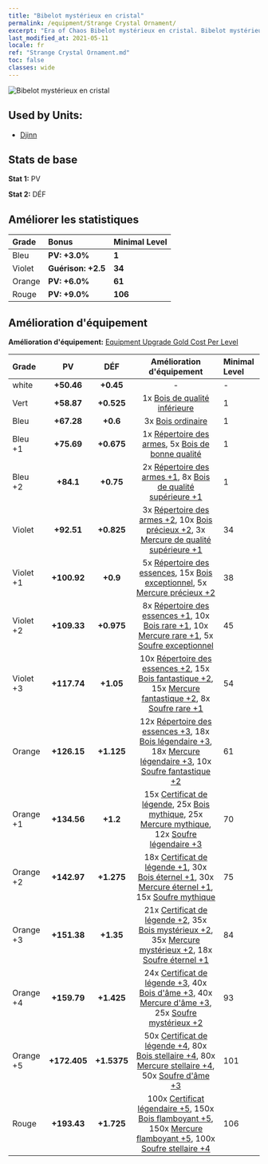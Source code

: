```yaml
---
title: "Bibelot mystérieux en cristal"
permalink: /equipment/Strange Crystal Ornament/
excerpt: "Era of Chaos Bibelot mystérieux en cristal. Bibelot mystérieux en cristal"
last_modified_at: 2021-05-11
locale: fr
ref: "Strange Crystal Ornament.md"
toc: false
classes: wide
---
```


  ![Bibelot mystérieux en cristal](/images/e/e_6052.png)

## Used by Units:

* [Djinn](/fr/units/Genie/) 


## Stats de base
 **Stat 1:** PV

 **Stat 2:** DÉF

## Améliorer les statistiques

  |     Grade    |   Bonus | Minimal Level | 
  |:-------------|:--------|:--------------| 
  | Bleu | **PV: +3.0%** | **1** | 
  | Violet | **Guérison: +2.5** | **34** | 
  | Orange | **PV: +6.0%** | **61** | 
  | Rouge | **PV: +9.0%** | **106** | 


## Amélioration d'équipement
 **Amélioration d'équipement:** [Equipment Upgrade Gold Cost Per Level](/equipment/EquipmentUpgradeCostPerLevel/) 

  |          Grade      | PV | DÉF | Amélioration d'équipement | Minimal Level |
  |:--------------------|:---------:|:---------:|:----------------:|:--------------|
  | white | **+50.46** | **+0.45** | - | - |
  | Vert | **+58.87** | **+0.525** | 1x [Bois de qualité inférieure](/ItemsFR/mat_1/) | 1 |
  | Bleu | **+67.28** | **+0.6** | 3x [Bois ordinaire](/ItemsFR/mat_7/) | 1 |
  | Bleu +1 | **+75.69** | **+0.675** | 1x [Répertoire des armes](/ItemsFR/mat_18/), 5x [Bois de bonne qualité](/ItemsFR/mat_13/) | 1 |
  | Bleu +2 | **+84.1** | **+0.75** | 2x [Répertoire des armes +1](/ItemsFR/mat_25/), 8x [Bois de qualité supérieure +1](/ItemsFR/mat_20/) | 1 |
  | Violet | **+92.51** | **+0.825** | 3x [Répertoire des armes +2](/ItemsFR/mat_32/), 10x [Bois précieux +2](/ItemsFR/mat_27/), 3x [Mercure de qualité supérieure +1](/ItemsFR/mat_21/) | 34 |
  | Violet +1 | **+100.92** | **+0.9** | 5x [Répertoire des essences](/ItemsFR/mat_39/), 15x [Bois exceptionnel](/ItemsFR/mat_34/), 5x [Mercure précieux +2](/ItemsFR/mat_28/) | 38 |
  | Violet +2 | **+109.33** | **+0.975** | 8x [Répertoire des essences +1](/ItemsFR/mat_46/), 10x [Bois rare +1](/ItemsFR/mat_41/), 10x [Mercure rare +1](/ItemsFR/mat_42/), 5x [Soufre exceptionnel](/ItemsFR/mat_36/) | 45 |
  | Violet +3 | **+117.74** | **+1.05** | 10x [Répertoire des essences +2](/ItemsFR/mat_53/), 15x [Bois fantastique +2](/ItemsFR/mat_48/), 15x [Mercure fantastique +2](/ItemsFR/mat_49/), 8x [Soufre rare +1](/ItemsFR/mat_43/) | 54 |
  | Orange | **+126.15** | **+1.125** | 12x [Répertoire des essences +3](/ItemsFR/mat_60/), 18x [Bois légendaire +3](/ItemsFR/mat_55/), 18x [Mercure légendaire +3](/ItemsFR/mat_56/), 10x [Soufre fantastique +2](/ItemsFR/mat_50/) | 61 |
  | Orange +1 | **+134.56** | **+1.2** | 15x [Certificat de légende](/ItemsFR/mat_67/), 25x [Bois mythique](/ItemsFR/mat_62/), 25x [Mercure mythique](/ItemsFR/mat_63/), 12x [Soufre légendaire +3](/ItemsFR/mat_57/) | 70 |
  | Orange +2 | **+142.97** | **+1.275** | 18x [Certificat de légende +1](/ItemsFR/mat_74/), 30x [Bois éternel +1](/ItemsFR/mat_69/), 30x [Mercure éternel +1](/ItemsFR/mat_70/), 15x [Soufre mythique](/ItemsFR/mat_64/) | 75 |
  | Orange +3 | **+151.38** | **+1.35** | 21x [Certificat de légende +2](/ItemsFR/mat_81/), 35x [Bois mystérieux +2](/ItemsFR/mat_76/), 35x [Mercure mystérieux +2](/ItemsFR/mat_77/), 18x [Soufre éternel +1](/ItemsFR/mat_71/) | 84 |
  | Orange +4 | **+159.79** | **+1.425** | 24x [Certificat de légende +3](/ItemsFR/mat_88/), 40x [Bois d'âme +3](/ItemsFR/mat_83/), 40x [Mercure d'âme +3](/ItemsFR/mat_84/), 25x [Soufre mystérieux +2](/ItemsFR/mat_78/) | 93 |
  | Orange +5 | **+172.405** | **+1.5375** | 50x [Certificat de légende +4](/ItemsFR/mat_95/), 80x [Bois stellaire +4](/ItemsFR/mat_90/), 80x [Mercure stellaire +4](/ItemsFR/mat_91/), 50x [Soufre d'âme +3](/ItemsFR/mat_85/) | 101 |
  | Rouge | **+193.43** | **+1.725** | 100x [Certificat légendaire +5](/ItemsFR/mat_102/), 150x [Bois flamboyant +5](/ItemsFR/mat_97/), 150x [Mercure flamboyant +5](/ItemsFR/mat_98/), 100x [Soufre stellaire +4](/ItemsFR/mat_92/) | 106 |

